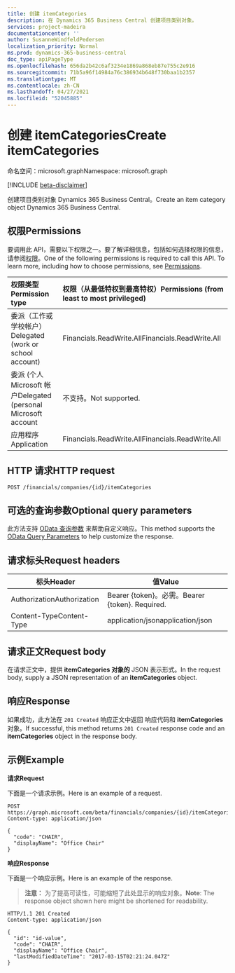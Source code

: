 ```yaml
---
title: 创建 itemCategories
description: 在 Dynamics 365 Business Central 创建项目类别对象。
services: project-madeira
documentationcenter: ''
author: SusanneWindfeldPedersen
localization_priority: Normal
ms.prod: dynamics-365-business-central
doc_type: apiPageType
ms.openlocfilehash: 656da2b42c6af3234e1869a868eb87e755c2e916
ms.sourcegitcommit: 71b5a96f14984a76c386934b648f730baa1b2357
ms.translationtype: MT
ms.contentlocale: zh-CN
ms.lasthandoff: 04/27/2021
ms.locfileid: "52045885"
---
```

# <a name="create-itemcategories"></a><span data-ttu-id="2544a-103">创建 itemCategories</span><span class="sxs-lookup"><span data-stu-id="2544a-103">Create itemCategories</span></span>

<span data-ttu-id="2544a-104">命名空间：microsoft.graph</span><span class="sxs-lookup"><span data-stu-id="2544a-104">Namespace: microsoft.graph</span></span>

[!INCLUDE [beta-disclaimer](../../includes/beta-disclaimer.md)]

<span data-ttu-id="2544a-105">创建项目类别对象 Dynamics 365 Business Central。</span><span class="sxs-lookup"><span data-stu-id="2544a-105">Create an item category object Dynamics 365 Business Central.</span></span>

## <a name="permissions"></a><span data-ttu-id="2544a-106">权限</span><span class="sxs-lookup"><span data-stu-id="2544a-106">Permissions</span></span>
<span data-ttu-id="2544a-p101">要调用此 API，需要以下权限之一。要了解详细信息，包括如何选择权限的信息，请参阅[权限](/graph/permissions-reference)。</span><span class="sxs-lookup"><span data-stu-id="2544a-p101">One of the following permissions is required to call this API. To learn more, including how to choose permissions, see [Permissions](/graph/permissions-reference).</span></span>

|<span data-ttu-id="2544a-109">权限类型</span><span class="sxs-lookup"><span data-stu-id="2544a-109">Permission type</span></span> |<span data-ttu-id="2544a-110">权限（从最低特权到最高特权）</span><span class="sxs-lookup"><span data-stu-id="2544a-110">Permissions (from least to most privileged)</span></span>|
|:---------------|:------------------------------------------|
|<span data-ttu-id="2544a-111">委派（工作或学校帐户）</span><span class="sxs-lookup"><span data-stu-id="2544a-111">Delegated (work or school account)</span></span>|<span data-ttu-id="2544a-112">Financials.ReadWrite.All</span><span class="sxs-lookup"><span data-stu-id="2544a-112">Financials.ReadWrite.All</span></span> |
|<span data-ttu-id="2544a-113">委派 (个人 Microsoft 帐户</span><span class="sxs-lookup"><span data-stu-id="2544a-113">Delegated (personal Microsoft account</span></span>|<span data-ttu-id="2544a-114">不支持。</span><span class="sxs-lookup"><span data-stu-id="2544a-114">Not supported.</span></span>|
|<span data-ttu-id="2544a-115">应用程序</span><span class="sxs-lookup"><span data-stu-id="2544a-115">Application</span></span>|<span data-ttu-id="2544a-116">Financials.ReadWrite.All</span><span class="sxs-lookup"><span data-stu-id="2544a-116">Financials.ReadWrite.All</span></span>|

## <a name="http-request"></a><span data-ttu-id="2544a-117">HTTP 请求</span><span class="sxs-lookup"><span data-stu-id="2544a-117">HTTP request</span></span>
```http
POST /financials/companies/{id}/itemCategories
```

## <a name="optional-query-parameters"></a><span data-ttu-id="2544a-118">可选的查询参数</span><span class="sxs-lookup"><span data-stu-id="2544a-118">Optional query parameters</span></span>
<span data-ttu-id="2544a-119">此方法支持 [OData 查询参数](/graph/query-parameters) 来帮助自定义响应。</span><span class="sxs-lookup"><span data-stu-id="2544a-119">This method supports the [OData Query Parameters](/graph/query-parameters) to help customize the response.</span></span>

## <a name="request-headers"></a><span data-ttu-id="2544a-120">请求标头</span><span class="sxs-lookup"><span data-stu-id="2544a-120">Request headers</span></span>
|<span data-ttu-id="2544a-121">标头</span><span class="sxs-lookup"><span data-stu-id="2544a-121">Header</span></span>       |<span data-ttu-id="2544a-122">值</span><span class="sxs-lookup"><span data-stu-id="2544a-122">Value</span></span>                    |
|-------------|-------------------------|
|<span data-ttu-id="2544a-123">Authorization</span><span class="sxs-lookup"><span data-stu-id="2544a-123">Authorization</span></span>|<span data-ttu-id="2544a-p102">Bearer {token}。必需。</span><span class="sxs-lookup"><span data-stu-id="2544a-p102">Bearer {token}. Required.</span></span>|
|<span data-ttu-id="2544a-126">Content-Type</span><span class="sxs-lookup"><span data-stu-id="2544a-126">Content-Type</span></span> |<span data-ttu-id="2544a-127">application/json</span><span class="sxs-lookup"><span data-stu-id="2544a-127">application/json</span></span>         |

## <a name="request-body"></a><span data-ttu-id="2544a-128">请求正文</span><span class="sxs-lookup"><span data-stu-id="2544a-128">Request body</span></span>
<span data-ttu-id="2544a-129">在请求正文中，提供 **itemCategories 对象的** JSON 表示形式。</span><span class="sxs-lookup"><span data-stu-id="2544a-129">In the request body, supply a JSON representation of an **itemCategories** object.</span></span>

## <a name="response"></a><span data-ttu-id="2544a-130">响应</span><span class="sxs-lookup"><span data-stu-id="2544a-130">Response</span></span>
<span data-ttu-id="2544a-131">如果成功，此方法在 ```201 Created``` 响应正文中返回 响应代码和 **itemCategories** 对象。</span><span class="sxs-lookup"><span data-stu-id="2544a-131">If successful, this method returns ```201 Created``` response code and an **itemCategories** object in the response body.</span></span>

## <a name="example"></a><span data-ttu-id="2544a-132">示例</span><span class="sxs-lookup"><span data-stu-id="2544a-132">Example</span></span>

<span data-ttu-id="2544a-133">**请求**</span><span class="sxs-lookup"><span data-stu-id="2544a-133">**Request**</span></span>

<span data-ttu-id="2544a-134">下面是一个请求示例。</span><span class="sxs-lookup"><span data-stu-id="2544a-134">Here is an example of a request.</span></span>

```http
POST https://graph.microsoft.com/beta/financials/companies/{id}/itemCategories
Content-type: application/json

{
  "code": "CHAIR",
  "displayName": "Office Chair"
}
```

<span data-ttu-id="2544a-135">**响应**</span><span class="sxs-lookup"><span data-stu-id="2544a-135">**Response**</span></span>

<span data-ttu-id="2544a-136">下面是一个响应示例。</span><span class="sxs-lookup"><span data-stu-id="2544a-136">Here is an example of the response.</span></span> 

> <span data-ttu-id="2544a-137">**注意：** 为了提高可读性，可能缩短了此处显示的响应对象。</span><span class="sxs-lookup"><span data-stu-id="2544a-137">**Note**: The response object shown here might be shortened for readability.</span></span>

```http
HTTP/1.1 201 Created
Content-type: application/json

{
  "id": "id-value",
  "code": "CHAIR",
  "displayName": "Office Chair",
  "lastModifiedDateTime": "2017-03-15T02:21:24.047Z"
}

```






